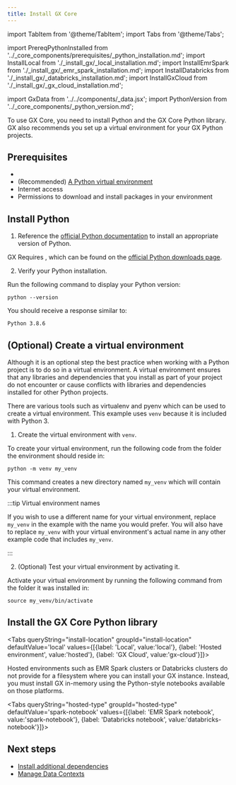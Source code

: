 ```yaml
---
title: Install GX Core
---
```

import TabItem from '@theme/TabItem';
import Tabs from '@theme/Tabs';

import PrereqPythonInstalled from '../_core_components/prerequisites/_python_installation.md';
import InstallLocal from './_install_gx/_local_installation.md';
import InstallEmrSpark from './_install_gx/_emr_spark_installation.md';
import InstallDatabricks from './_install_gx/_databricks_installation.md';
import InstallGxCloud from './_install_gx/_gx_cloud_installation.md';

import GxData from '../../components/_data.jsx';
import PythonVersion from '../_core_components/_python_version.md';

To use GX Core, you need to install Python and the GX Core Python library. GX also recommends you set up a virtual environment for your GX Python projects.

## Prerequisites

- <PrereqPythonInstalled/>
- (Recommended) [A Python virtual environment](/core/installation_and_setup/set_up_a_python_environment.mdx#optional-create-a-virtual-environment)
- Internet access
- Permissions to download and install packages in your environment

## Install Python

1. Reference the [official Python documentation](https://www.python.org/) to install an appropriate version of Python.

  GX Requires <PythonVersion/>, which can be found on the [official Python downloads page](https://www.python.org/downloads/).


2. Verify your Python installation.

  Run the following command to display your Python version:

  ```shell title="Terminal input"
  python --version
  ```

  You should receive a response similar to:

  ```shell title="Terminal output"
  Python 3.8.6
  ```

## (Optional) Create a virtual environment

  Although it is an optional step the best practice when working with a Python project is to do so in a virtual environment.  A virtual environment ensures that any libraries and dependencies that you install as part of your project do not encounter or cause conflicts with libraries and dependencies installed for other Python projects.

  There are various tools such as virtualenv and pyenv which can be used to create a virtual environment.  This example uses `venv` because it is included with Python 3.

1. Create the virtual environment with `venv`.

  To create your virtual environment, run the following code from the folder the environment should reside in:

  ```shell title="Terminal input"
  python -m venv my_venv
  ```

  This command creates a new directory named `my_venv` which will contain your virtual environment.

  :::tip Virtual environment names

  If you wish to use a different name for your virtual environment, replace `my_venv` in the example with the name you would prefer.  You will also have to replace `my_venv` with your virtual environment's actual name in any other example code that includes `my_venv`.

  :::

2. (Optional) Test your virtual environment by activating it.

  Activate your virtual environment by running the following command from the folder it was installed in:

  ```shell title="Terminal input"
  source my_venv/bin/activate
  ```

## Install the GX Core Python library

<Tabs queryString="install-location" groupId="install-location" defaultValue='local' values={[{label: 'Local', value:'local'}, {label: 'Hosted environment', value:'hosted'}, {label: 'GX Cloud', value:'gx-cloud'}]}>

  <TabItem value="local" label="Local">
<InstallLocal/>
  </TabItem>


  <TabItem value="hosted" label="Hosted">

Hosted environments such as EMR Spark clusters or Databricks clusters do not provide for a filesystem where you can install your GX instance.  Instead, you must install GX in-memory using the Python-style notebooks available on those platforms.

<Tabs queryString="hosted-type" groupId="hosted-type" defaultValue='spark-notebook' values={[{label: 'EMR Spark notebook', value:'spark-notebook'}, {label: 'Databricks notebook', value:'databricks-notebook'}]}>

  <TabItem value="spark-notebook">
<InstallEmrSpark/>
  </TabItem>

  <TabItem value="databricks-notebook">
<InstallDatabricks/>
  </TabItem>

</Tabs>

  </TabItem>

  <TabItem value="gx-cloud" label="GX Cloud">
<InstallGxCloud/>
  </TabItem>

</Tabs>


## Next steps

- [Install additional dependencies](/core/installation_and_setup/additional_dependencies/additional_dependencies.md)
- [Manage Data Contexts](/core/installation_and_setup/manage_data_contexts.md)
